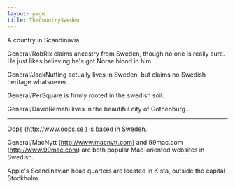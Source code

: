 ```yaml
---
layout: page
title: TheCountrySweden
---
```


A country in Scandinavia.

General/RobRix claims ancestry from Sweden, though no one is really sure. He just likes believing he's got Norse blood in him.

General/JackNutting actually lives in Sweden, but claims no Swedish heritage whatsoever.

General/PerSquare is firmly rooted in the swedish soil.

General/DavidRemahl lives in the beautiful city of Gothenburg.

----

Oops (http://www.oops.se ) is based in Sweden.

General/MacNytt (http://www.macnytt.com) and 99mac.com (http://www.99mac.com) are both popular Mac-oriented websites in Swedish.

Apple's Scandinavian head quarters are located in Kista, outside the capital Stockholm.
